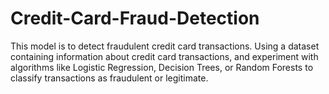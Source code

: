 # Credit-Card-Fraud-Detection
This model is to detect fraudulent credit card transactions. Using a
dataset containing information about credit card transactions, and
experiment with algorithms like Logistic Regression, Decision Trees,
or Random Forests to classify transactions as fraudulent or
legitimate.

